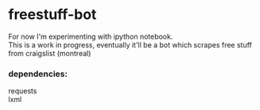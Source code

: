 # freestuff-bot
For now I'm experimenting with ipython notebook.<br>
This is a work in progress, eventually it'll be a bot which scrapes free stuff from craigslist (montreal)<br>
<h3>dependencies:</h3>
requests<br>
lxml

